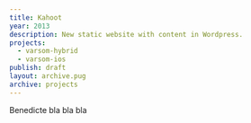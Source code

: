 ```yaml
---
title: Kahoot
year: 2013
description: New static website with content in Wordpress.
projects:
  - varsom-hybrid
  - varsom-ios
publish: draft
layout: archive.pug
archive: projects
---
```


Benedicte bla bla bla
